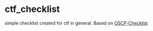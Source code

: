 # ctf_checklist

simple checklist created for ctf in general. Based on [OSCP-Checklist](https://github.com/intotheewild/OSCP-Checklist)
